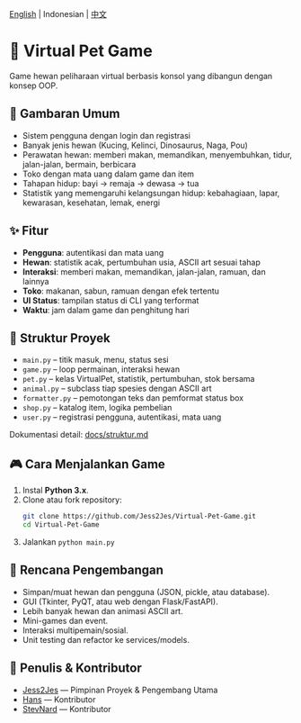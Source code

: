[English](README.md) | Indonesian | [中文](READMECN.md)
# 🐾 Virtual Pet Game

Game hewan peliharaan virtual berbasis konsol yang dibangun dengan konsep OOP.  

## 📖 Gambaran Umum
- Sistem pengguna dengan login dan registrasi  
- Banyak jenis hewan (Kucing, Kelinci, Dinosaurus, Naga, Pou)  
- Perawatan hewan: memberi makan, memandikan, menyembuhkan, tidur, jalan-jalan, bermain, berbicara  
- Toko dengan mata uang dalam game dan item  
- Tahapan hidup: bayi → remaja → dewasa → tua  
- Statistik yang memengaruhi kelangsungan hidup: kebahagiaan, lapar, kewarasan, kesehatan, lemak, energi  

## ✨ Fitur
- **Pengguna**: autentikasi dan mata uang  
- **Hewan**: statistik acak, pertumbuhan usia, ASCII art sesuai tahap  
- **Interaksi**: memberi makan, memandikan, jalan-jalan, ramuan, dan lainnya  
- **Toko**: makanan, sabun, ramuan dengan efek tertentu  
- **UI Status**: tampilan status di CLI yang terformat  
- **Waktu**: jam dalam game dan penghitung hari  

## 📂 Struktur Proyek
- `main.py` – titik masuk, menu, status sesi  
- `game.py` – loop permainan, interaksi hewan  
- `pet.py` – kelas VirtualPet, statistik, pertumbuhan, stok bersama  
- `animal.py` – subclass tiap spesies dengan ASCII art  
- `formatter.py` – pemotongan teks dan pemformat status box  
- `shop.py` – katalog item, logika pembelian  
- `user.py` – registrasi pengguna, autentikasi, mata uang  

Dokumentasi detail: [docs/struktur.md](docs/structureID.md)

## 🎮 Cara Menjalankan Game

1. Instal **Python 3.x**.  
2. Clone atau fork repository:  
   ```bash
   git clone https://github.com/Jess2Jes/Virtual-Pet-Game.git
   cd Virtual-Pet-Game
3. Jalankan `python main.py`

## 🚀 Rencana Pengembangan

- Simpan/muat hewan dan pengguna (JSON, pickle, atau database).  
- GUI (Tkinter, PyQT, atau web dengan Flask/FastAPI).  
- Lebih banyak hewan dan animasi ASCII art.  
- Mini-games dan event.  
- Interaksi multipemain/sosial.  
- Unit testing dan refactor ke services/models.  

## 👥 Penulis & Kontributor

- [Jess2Jes](https://github.com/Jess2Jes) — Pimpinan Proyek & Pengembang Utama  
- [Hans](https://github.com/Dendroculus) — Kontributor  
- [StevNard](https://github.com/StevNard) — Kontributor  

